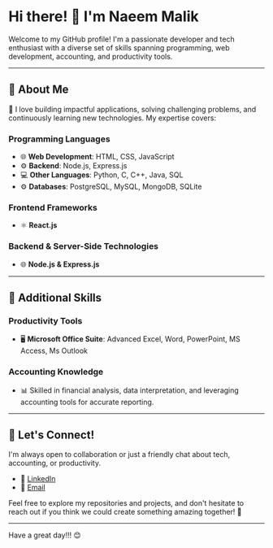 # Hi there! 👋 I'm Naeem Malik

Welcome to my GitHub profile! I'm a passionate developer and tech enthusiast with a diverse set of skills spanning programming, web development, accounting, and productivity tools.

---

## 🚀 About Me

🌟 I love building impactful applications, solving challenging problems, and continuously learning new technologies. My expertise covers:

### **Programming Languages**
- 🌐 **Web Development**: HTML, CSS, JavaScript
- ⚙️ **Backend**: Node.js, Express.js
- 💻 **Other Languages**: Python, C, C++, Java, SQL
- ⚙️  **Databases**: PostgreSQL, MySQL, MongoDB, SQLite

### **Frontend Frameworks**
- ⚛️ **React.js**

### **Backend & Server-Side Technologies**
- 🌐 **Node.js & Express.js**

---

## 💼 Additional Skills

### **Productivity Tools**
- 🖥️ **Microsoft Office Suite**: Advanced Excel, Word, PowerPoint, MS Access, Ms Outlook

### **Accounting Knowledge**
- 📊 Skilled in financial analysis, data interpretation, and leveraging accounting tools for accurate reporting.

---

## 🔗 Let's Connect!

I'm always open to collaboration or just a friendly chat about tech, accounting, or productivity.  
- 💼 [LinkedIn](https://github.com/naeem-malik1998)  
- 📧 [Email](mailto:mail2oxford24x7@gmail.com)

Feel free to explore my repositories and projects, and don't hesitate to reach out if you think we could create something amazing together! 🚀

---

Have a great day!!! 😊

